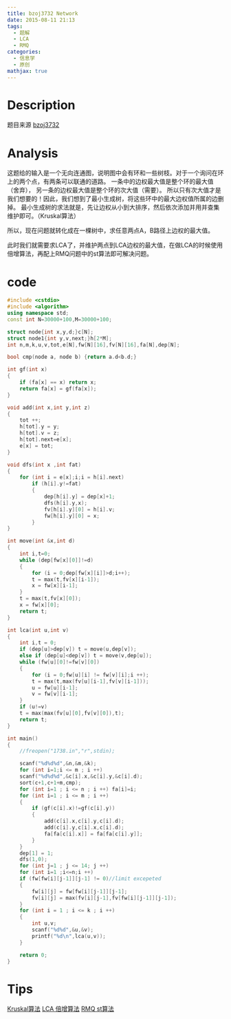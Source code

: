 ```yaml
---
title: bzoj3732 Network
date: 2015-08-11 21:13
tags:
  - 题解
  - LCA
  - RMQ
categories:
  - 信息学
  - 原创
mathjax: true
---
```

Description
==
题目来源
[bzoj3732](http://www.lydsy.com/JudgeOnline/problem.php?id=3732)


Analysis
==
这题给的输入是一个无向连通图，说明图中会有环和一些树枝。对于一个询问在环上的两个点，有两条可以联通的道路。
一条中的边权最大值是整个环的最大值（舍弃），
另一条的边权最大值是整个环的次大值（需要）。
所以只有次大值才是我们想要的！因此，我们想到了最小生成树，将这些环中的最大边权值所属的边删掉。
最小生成树的求法就是，先让边权从小到大排序，然后依次添加并用并查集维护即可。（Kruskal算法）

所以，现在问题就转化成在一棵树中，求任意两点A，B路径上边权的最大值。

此时我们就需要求LCA了，并维护两点到LCA边权的最大值，在做LCA的时候使用倍增算法，再配上RMQ问题中的st算法即可解决问题。

code
==

```C++
#include <cstdio>
#include <algorithm>
using namespace std;
const int N=30000+100,M=30000+100;

struct node{int x,y,d;}c[N];
struct node1{int y,v,next;}h[2*M];
int n,m,k,u,v,tot,e[N],fw[N][16],fv[N][16],fa[N],dep[N];

bool cmp(node a, node b) {return a.d<b.d;}

int gf(int x)
{
	if (fa[x] == x) return x;
	return fa[x] = gf(fa[x]);
}

void add(int x,int y,int z)
{
	tot ++;
	h[tot].y = y;
	h[tot].v = z;
	h[tot].next=e[x];
	e[x] = tot;
}

void dfs(int x ,int fat)
{
	for (int i = e[x];i;i = h[i].next)
		if (h[i].y!=fat)
		{
			dep[h[i].y] = dep[x]+1;
			dfs(h[i].y,x);
			fv[h[i].y][0] = h[i].v;
			fw[h[i].y][0] = x;
		}
}

int move(int &x,int d)
{
	int i,t=0;
	while (dep[fw[x][0]]!=d)
	{
		for (i = 0;dep[fw[x][i]]>d;i++);
		t = max(t,fv[x][i-1]);
		x = fw[x][i-1];
	}
	t = max(t,fv[x][0]);
	x = fw[x][0];
	return t;
}

int lca(int u,int v)
{
	int i,t = 0;
	if (dep[u]>dep[v]) t = move(u,dep[v]);
	else if (dep[u]<dep[v]) t = move(v,dep[u]);
	while (fw[u][0]!=fw[v][0])
	{
		for (i = 0;fw[u][i] != fw[v][i];i ++);
		t = max(t,max(fv[u][i-1],fv[v][i-1]));
		u = fw[u][i-1];
		v = fw[v][i-1];
	}
	if (u!=v)
	t = max(max(fv[u][0],fv[v][0]),t);
	return t;
}

int main()
{
	//freopen("1738.in","r",stdin);

	scanf("%d%d%d",&n,&m,&k);
	for (int i=1;i <= m ; i ++)
	scanf("%d%d%d",&c[i].x,&c[i].y,&c[i].d);
	sort(c+1,c+1+m,cmp);
	for (int i=1 ; i <= n ; i ++) fa[i]=i;
	for (int i=1 ; i <= m ; i ++)
	{
		if (gf(c[i].x)!=gf(c[i].y))
		{
			add(c[i].x,c[i].y,c[i].d);
			add(c[i].y,c[i].x,c[i].d);
			fa[fa[c[i].x]] = fa[fa[c[i].y]];
		}
	}
	dep[1] = 1;
	dfs(1,0);
	for (int j=1 ; j <= 14; j ++)
	for (int i=1 ;i<=n;i ++)
	if (fw[fw[i][j-1]][j-1] != 0)//limit excepeted
	{
		fw[i][j] = fw[fw[i][j-1]][j-1];
		fv[i][j] = max(fv[i][j-1],fv[fw[i][j-1]][j-1]);
	}
	for (int i = 1 ; i <= k ; i ++)
	{
		int u,v;
		scanf("%d%d",&u,&v);
		printf("%d\n",lca(u,v));
	}	

	return 0;
}
```

Tips
==
[Kruskal算法](http://baike.baidu.com/link?url=0x-xezmCp5Fud_PyEPvp6gBHGzdU2tnG-6zEg42g5f6jL7QCCOygSbY8CwqnDalzqb9Ol-36JJJVrw2UBaN5x_#4_1)
[LCA 倍增算法](http://www.tuicool.com/articles/N7jQV32)
[RMQ st算法](http://www.cnblogs.com/Missa/archive/2012/10/01/2709686.html)

